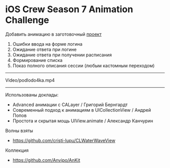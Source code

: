 #  iOS Crew Season 7 Animation Challenge

Добавить анимацию в заготовочный [проект](https://github.com/PodlodkaCrew/iOSCrewS7Challenge)
1. Ошибки ввода на форме логина
2. Ожидание ответа при логине
3. Ожидание ответа при получении расписания
4. Формирование списка
5. Показ полного описания сессии (любым кастомным переходом)

--- 

Video/podlodo4ka.mp4 

--- 

Использованы доклады:

- Advanced анимации с CALayer / Григорий Бернгардт
- Современный подход к анимациям в UICollectionView / Андрей Попов
- Простота и скрытая мощь UIView.animate / Александр Канчурин
 
Волны взяты 
- https://github.com/cristi-lupu/CLWaterWaveView

Коллекция
- https://github.com/Anvipo/AnKit

